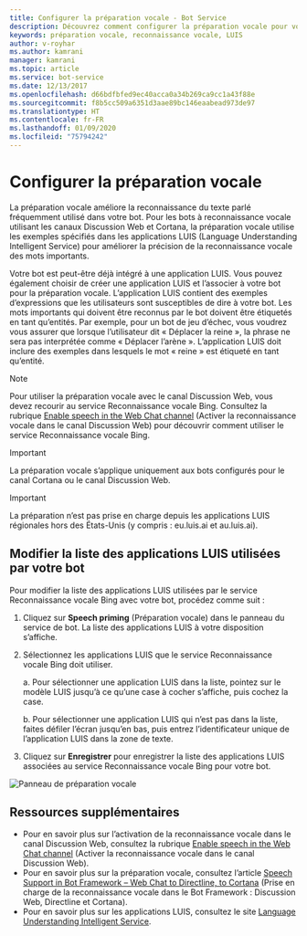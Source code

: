 ```yaml
---
title: Configurer la préparation vocale - Bot Service
description: Découvrez comment configurer la préparation vocale pour votre service de bot à l’aide du Portail Azure.
keywords: préparation vocale, reconnaissance vocale, LUIS
author: v-royhar
ms.author: kamrani
manager: kamrani
ms.topic: article
ms.service: bot-service
ms.date: 12/13/2017
ms.openlocfilehash: d66bdfbfed9ec40acca0a34b269ca9cc1a43f88e
ms.sourcegitcommit: f8b5cc509a6351d3aae89bc146eaabead973de97
ms.translationtype: HT
ms.contentlocale: fr-FR
ms.lasthandoff: 01/09/2020
ms.locfileid: "75794242"
---
```

# <a name="configure-speech-priming"></a>Configurer la préparation vocale

La préparation vocale améliore la reconnaissance du texte parlé fréquemment utilisé dans votre bot. Pour les bots à reconnaissance vocale utilisant les canaux Discussion Web et Cortana, la préparation vocale utilise les exemples spécifiés dans les applications LUIS (Language Understanding Intelligent Service) pour améliorer la précision de la reconnaissance vocale des mots importants.

Votre bot est peut-être déjà intégré à une application LUIS. Vous pouvez également choisir de créer une application LUIS et l’associer à votre bot pour la préparation vocale. L’application LUIS contient des exemples d’expressions que les utilisateurs sont susceptibles de dire à votre bot. Les mots importants qui doivent être reconnus par le bot doivent être étiquetés en tant qu’entités. Par exemple, pour un bot de jeu d’échec, vous voudrez vous assurer que lorsque l’utilisateur dit « Déplacer la reine », la phrase ne sera pas interprétée comme « Déplacer l’arène ». L’application LUIS doit inclure des exemples dans lesquels le mot « reine » est étiqueté en tant qu’entité.

> [!NOTE]
> Pour utiliser la préparation vocale avec le canal Discussion Web, vous devez recourir au service Reconnaissance vocale Bing. Consultez la rubrique [Enable speech in the Web Chat channel](~/bot-service-channel-connect-webchat-speech.md) (Activer la reconnaissance vocale dans le canal Discussion Web) pour découvrir comment utiliser le service Reconnaissance vocale Bing.

> [!IMPORTANT]
> La préparation vocale s’applique uniquement aux bots configurés pour le canal Cortana ou le canal Discussion Web.

> [!IMPORTANT]
> La préparation n’est pas prise en charge depuis les applications LUIS régionales hors des États-Unis (y compris : eu.luis.ai et au.luis.ai).

## <a name="change-the-list-of-luis-apps-your-bot-uses"></a>Modifier la liste des applications LUIS utilisées par votre bot

Pour modifier la liste des applications LUIS utilisées par le service Reconnaissance vocale Bing avec votre bot, procédez comme suit :

1. Cliquez sur **Speech priming** (Préparation vocale) dans le panneau du service de bot. La liste des applications LUIS à votre disposition s’affiche.
2. Sélectionnez les applications LUIS que le service Reconnaissance vocale Bing doit utiliser.
 
    a. Pour sélectionner une application LUIS dans la liste, pointez sur le modèle LUIS jusqu’à ce qu’une case à cocher s’affiche, puis cochez la case.
     
    b. Pour sélectionner une application LUIS qui n’est pas dans la liste, faites défiler l’écran jusqu’en bas, puis entrez l’identificateur unique de l’application LUIS dans la zone de texte.
     
3. Cliquez sur **Enregistrer** pour enregistrer la liste des applications LUIS associées au service Reconnaissance vocale Bing pour votre bot.

![Panneau de préparation vocale](~/media/bot-service-manage-speech-priming/speech-priming.png)

## <a name="additional-resources"></a>Ressources supplémentaires

- Pour en savoir plus sur l’activation de la reconnaissance vocale dans le canal Discussion Web, consultez la rubrique [Enable speech in the Web Chat channel](~/bot-service-channel-connect-webchat-speech.md) (Activer la reconnaissance vocale dans le canal Discussion Web).
- Pour en savoir plus sur la préparation vocale, consultez l’article [Speech Support in Bot Framework – Web Chat to Directline, to Cortana](https://blog.botframework.com/2017/06/26/Speech-To-Text/) (Prise en charge de la reconnaissance vocale dans le Bot Framework : Discussion Web, Directline et Cortana).
- Pour en savoir plus sur les applications LUIS, consultez le site [Language Understanding Intelligent Service](https://www.luis.ai).
